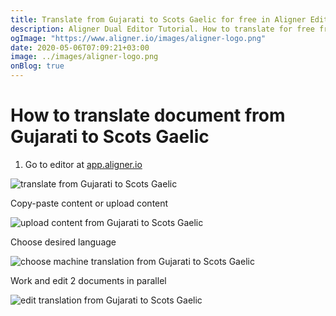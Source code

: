 ```yaml
---
title: Translate from Gujarati to Scots Gaelic for free in Aligner Editor
description: Aligner Dual Editor Tutorial. How to translate for free from Gujarati to Scots Gaelic. Aligner is multilingual document management platform. 
ogImage: "https://www.aligner.io/images/aligner-logo.png"
date: 2020-05-06T07:09:21+03:00
image: ../images/aligner-logo.png
onBlog: true
---
```


# How to translate document from Gujarati to Scots Gaelic

1. Go to editor at [app.aligner.io](https://app.aligner.io "Aligner App web page")

![translate from Gujarati to Scots Gaelic](../aligner-blank-editor.png "translate from Gujarati to Scots Gaelic")

Copy-paste content or upload content

![upload content from Gujarati to Scots Gaelic](../aligner-uploaded-document.png "upload content from Gujarati to Scots Gaelic")

Choose desired language

![choose machine translation from Gujarati to Scots Gaelic](../aligner-language-dropdown.png "choose machine translation from Gujarati to Scots Gaelic")

Work and edit 2 documents in parallel

![edit translation from Gujarati to Scots Gaelic](../aligner-double-sitded-editor.png "edit translation from Gujarati to Scots Gaelic")

